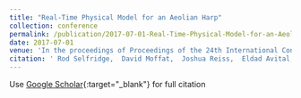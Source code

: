 ```yaml
---
title: "Real-Time Physical Model for an Aeolian Harp"
collection: conference
permalink: /publication/2017-07-01-Real-Time-Physical-Model-for-an-Aeolian-Harp
date: 2017-07-01
venue: 'In the proceedings of Proceedings of the 24th International Congress on Sound and Vibration'
citation: ' Rod Selfridge,  David Moffat,  Joshua Reiss,  Eldad Avital, &quot;Real-Time Physical Model for an Aeolian Harp.&quot; In the proceedings of Proceedings of the 24th International Congress on Sound and Vibration, 2017.'
---
```

Use [Google Scholar](https://scholar.google.com/scholar?q=Real+Time+Physical+Model+for+an+Aeolian+Harp){:target="_blank"} for full citation